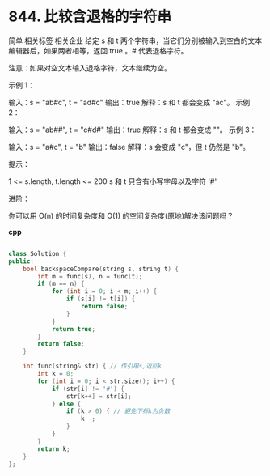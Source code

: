 
# 844. 比较含退格的字符串
简单
相关标签
相关企业
给定 s 和 t 两个字符串，当它们分别被输入到空白的文本编辑器后，如果两者相等，返回 true 。# 代表退格字符。

注意：如果对空文本输入退格字符，文本继续为空。

 

示例 1：

输入：s = "ab#c", t = "ad#c"
输出：true
解释：s 和 t 都会变成 "ac"。
示例 2：

输入：s = "ab##", t = "c#d#"
输出：true
解释：s 和 t 都会变成 ""。
示例 3：

输入：s = "a#c", t = "b"
输出：false
解释：s 会变成 "c"，但 t 仍然是 "b"。
 

提示：

1 <= s.length, t.length <= 200
s 和 t 只含有小写字母以及字符 '#'
 

进阶：

你可以用 O(n) 的时间复杂度和 O(1) 的空间复杂度(原地)解决该问题吗？

**cpp**
```cpp

class Solution {
public:
    bool backspaceCompare(string s, string t) {
        int m = func(s), n = func(t);
        if (m == n) {
            for (int i = 0; i < m; i++) {
                if (s[i] != t[i]) {
                    return false;
                }
            }
            return true;
        }
        return false;
    }

    int func(string& str) { // 传引用s,返回k
        int k = 0;
        for (int i = 0; i < str.size(); i++) {
            if (str[i] != '#') {
                str[k++] = str[i];
            } else {
                if (k > 0) { // 避免下标k为负数
                    k--;
                }
            }
        }
        return k;
    }
};
```
